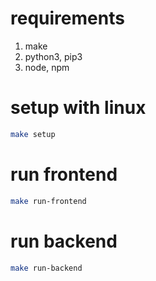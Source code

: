 # requirements
1. make
2. python3, pip3
3. node, npm

# setup with linux
```sh
make setup
```

# run frontend
```sh
make run-frontend
```

# run backend
```sh
make run-backend
```